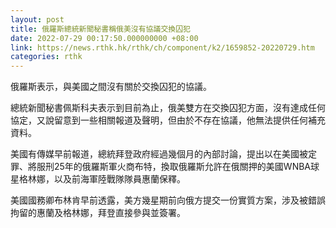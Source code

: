 ```yaml
---
layout: post
title: 俄羅斯總統新聞秘書稱俄美沒有協議交換囚犯
date: 2022-07-29 00:17:50.000000000 +08:00
link: https://news.rthk.hk/rthk/ch/component/k2/1659852-20220729.htm
categories: rthk
---
```


俄羅斯表示，與美國之間沒有關於交換囚犯的協議。

總統新聞秘書佩斯科夫表示到目前為止，俄美雙方在交換囚犯方面，沒有達成任何協定，又說留意到一些相關報道及聲明，但由於不存在協議，他無法提供任何補充資料。

美國有傳媒早前報道，總統拜登政府經過幾個月的內部討論，提出以在美國被定罪、將服刑25年的俄羅斯軍火商布特，換取俄羅斯允許在俄關押的美國WNBA球星格林娜，以及前海軍陸戰隊隊員惠蘭保釋。

美國國務卿布林肯早前透露，美方幾星期前向俄方提交一份實質方案，涉及被錯誤拘留的惠蘭及格林娜，拜登直接參與並簽署。

